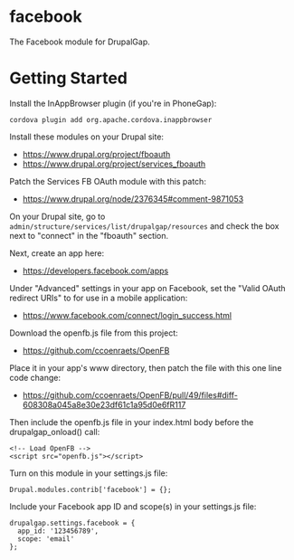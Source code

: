 facebook
========

The Facebook module for DrupalGap.

# Getting Started

Install the InAppBrowser plugin (if you're in PhoneGap):

```
cordova plugin add org.apache.cordova.inappbrowser
```

Install these modules on your Drupal site:

 - https://www.drupal.org/project/fboauth
 - https://www.drupal.org/project/services_fboauth

Patch the Services FB OAuth module with this patch:

 - https://www.drupal.org/node/2376345#comment-9871053

On your Drupal site, go to `admin/structure/services/list/drupalgap/resources`
and check the box next to "connect" in the "fboauth" section.

Next, create an app here:

 - https://developers.facebook.com/apps

Under "Advanced" settings in your app on Facebook, set the "Valid OAuth redirect
URIs" to for use in a mobile application:

 - https://www.facebook.com/connect/login_success.html
 
Download the openfb.js file from this project:

 - https://github.com/ccoenraets/OpenFB

Place it in your app's www directory, then patch the file with this one line
code change:

 - https://github.com/ccoenraets/OpenFB/pull/49/files#diff-608308a045a8e30e23df61c1a95d0e6fR117
 
Then include the openfb.js file in your index.html body before the
drupalgap_onload() call:

```
<!-- Load OpenFB -->
<script src="openfb.js"></script>
```

Turn on this module in your settings.js file:

```
Drupal.modules.contrib['facebook'] = {};
```

Include your Facebook app ID and scope(s) in your settings.js file:

```
drupalgap.settings.facebook = {
  app_id: '123456789',
  scope: 'email'
};
```

